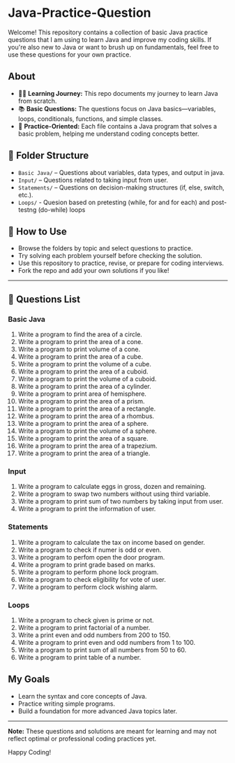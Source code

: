 # Java-Practice-Question

Welcome! This repository contains a collection of basic Java practice questions that I am using to learn Java and improve my coding skills. If you're also new to Java or want to brush up on fundamentals, feel free to use these questions for your own practice.

## About

- 🧑‍💻 **Learning Journey:** This repo documents my journey to learn Java from scratch.
- 📚 **Basic Questions:** The questions focus on Java basics—variables, loops, conditionals, functions, and simple classes.
- 📝 **Practice-Oriented:** Each file contains a Java program that solves a basic problem, helping me understand coding concepts better.

## 📁 Folder Structure

- `Basic Java/` – Questions about variables, data types, and output in java.
- `Input/` – Questions related to taking input from user.
- `Statements/` – Questions on decision-making structures (if, else, switch, etc.).
- `Loops/` - Quesion based on pretesting (while, for and for each) and post-testng (do-while) loops

## 📝 How to Use

- Browse the folders by topic and select questions to practice.
- Try solving each problem yourself before checking the solution.
- Use this repository to practice, revise, or prepare for coding interviews.
- Fork the repo and add your own solutions if you like!

---

## 📝 Questions List


### Basic Java

1. Write a program to find the area of a circle.
2. Write a program to print the area of a cone.
3. Write a program to print volume of a cone.
4. Write a program to print the area of a cube.
5. Write a program to print the volume of a cube.
6. Write a program to print the area of a cuboid.
7. Write a program to print the volume of a cuboid.
8. Write a program to print the area of a cylinder.
9. Write a program to print area of hemisphere.
10. Write a program to print the area of a prism.
11. Write a program to print the area of a rectangle.
12. Write a program to print the area of a rhombus.
13. Write a program to print the area of a sphere.
14. Write a program to print the volume of a sphere.
15. Write a program to print the area of a square.
16. Write a program to print the area of a trapezium.
17. Write a program to print the area of a triangle.

### Input

1. Write a program to calculate eggs in gross, dozen and remaining.
2. Write a program to swap two numbers without using third variable.
3. Write a program to print sum of two numbers by taking input from user.
4. Write a program to print the information of user.

### Statements

1. Write a program to calculate the tax on income based on gender.
2. Write a program to check if numer is odd or even.
3. Write a program to perfom open the door program.
4. Write a program to print grade based on marks.
5. Write a program to perform phone lock program.
6. Write a program to check eligibility for vote of user.
7. Write a program to perform clock wishing alarm.

### Loops
1. Write a program to check given is prime or not.
2. Write a program to print factorial of a number.
3. Write a print even and odd numbers from 200 to 150.
4. Write a program to print even and odd numbers from 1 to 100.
5. Write a program to print sum of all numbers from 50 to 60.
6. Write a program to print table of a number.

## My Goals

- Learn the syntax and core concepts of Java.
- Practice writing simple programs.
- Build a foundation for more advanced Java topics later.

---

**Note:** These questions and solutions are meant for learning and may not reflect optimal or professional coding practices yet.

Happy Coding!
